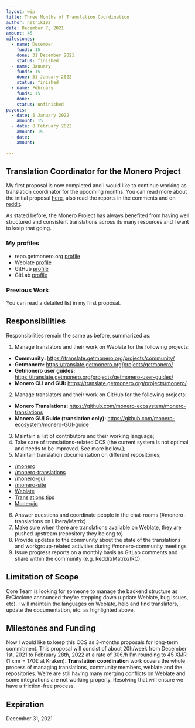 ```yaml
---
layout: wip
title: Three Months of Translation Coordination
author: netrik182
date: December 7, 2021
amount: 45
milestones:
  - name: December
    funds: 15
    done: 31 December 2021
    status: finished
  - name: January
    funds: 15
    done: 31 January 2022
    status: finished
  - name: February
    funds: 15
    done:
    status: unfinished
payouts:
  - date: 5 January 2022
    amount: 15
  - date: 8 February 2022
    amount: 15
  - date: 
    amount: 

---
```


## Translation Coordinator for the Monero Project
My first proposal is now completed and I would like to continue working as translation coordinator for the upcoming months. You can read more about the initial proposal [here](https://repo.getmonero.org/monero-project/ccs-proposals/-/merge_requests/260), also read the reports in the comments and on [reddit](https://www.reddit.com/r/Monero/comments/qqqoch/ccs_report_translation_coordinator/). 

As stated before, the Monero Project has always benefited from having well structured and consistent translations across its many resources and I want to keep that going.

### My profiles
- repo.getmonero.org [profile](https://repo.getmonero.org/users/netrik182/activity)
- Weblate [profile](https://translate.getmonero.org/user/netrik182/)
- GitHub [profile](https://github.com/netrik182)
- GitLab [profile](https://gitlab.com/netrik182)

### Previous Work
You can read a detailed list in my first proposal.

## Responsibilities
Responsibilities remain the same as before, summarized as:
1. Manage translators and their work on Weblate for the following projects:
- **Community:** https://translate.getmonero.org/projects/community/
- **Getmonero:** https://translate.getmonero.org/projects/getmonero/
- **Getmonero user guides:** https://translate.getmonero.org/projects/getmonero-user-guides/
- **Monero CLI and GUI:** https://translate.getmonero.org/projects/monero/
2. Manage translators and their work on GitHub for the following projects:
- **Monero Translations:** https://github.com/monero-ecosystem/monero-translations
- **Monero GUI Guide (translation only):** https://github.com/monero-ecosystem/monero-GUI-guide
3. Maintain a list of contributors and their working language;
4. Take care of translations-related CCS (the current system is not optimal and needs to be improved. See more bellow.);
5. Maintain translation documentation on different repositories;
- [/monero](https://github.com/monero-project/monero/blob/master/docs/README.i18n.md)
- [/monero-translations](https://github.com/monero-ecosystem/monero-translations)
- [/monero-gui](https://github.com/monero-project/monero-gui#translations)
- [/monero-site](https://github.com/monero-project/monero-site#translation)
- [Weblate](https://github.com/monero-ecosystem/monero-translations/blob/master/Weblate.md)
- [Translations tips](https://github.com/monero-ecosystem/monero-translations/blob/master/translation-tips.md)
- [Monerujo](https://github.com/monero-ecosystem/monero-translations/blob/master/translate-monerujo.md)
6. Answer questions and coordinate people in the chat-rooms (#monero-translations on Libera/Matrix)
7. Make sure when there are translations available on Weblate, they are pushed upstream (repository they belong to)
8. Provide updates to the community about the state of the translations and workgroup-related activities during #monero-community meetings
9. Issue progress reports on a monthly basis as GitLab comments and share within the community (e.g. Reddit/Matrix/IRC)

## Limitation of Scope
Core Team is looking for someone to manage the backend structure as ErCiccione announced they're stepping down (update Weblate, bug issues, etc). I will maintain the languages on Weblate, help and find translators, update the documentation, etc. as highlighted above.

## Milestones and Funding
Now I would like to keep this CCS as 3-months proposals for long-term commitment. This proposal will consist of about 20h/week from December 1st, 2021 to February 28th, 2022 at a rate of 30€/h I'm rounding to 45 XMR (1 xmr = 170€ at Kraken). **Translation coordination** work covers the whole process of managing translations, community members, weblate and the repositories. We're are still having many merging conflicts on Weblate and some integrations are not working properly. Resolving that will ensure we have a friction-free process.

## Expiration
December 31, 2021
